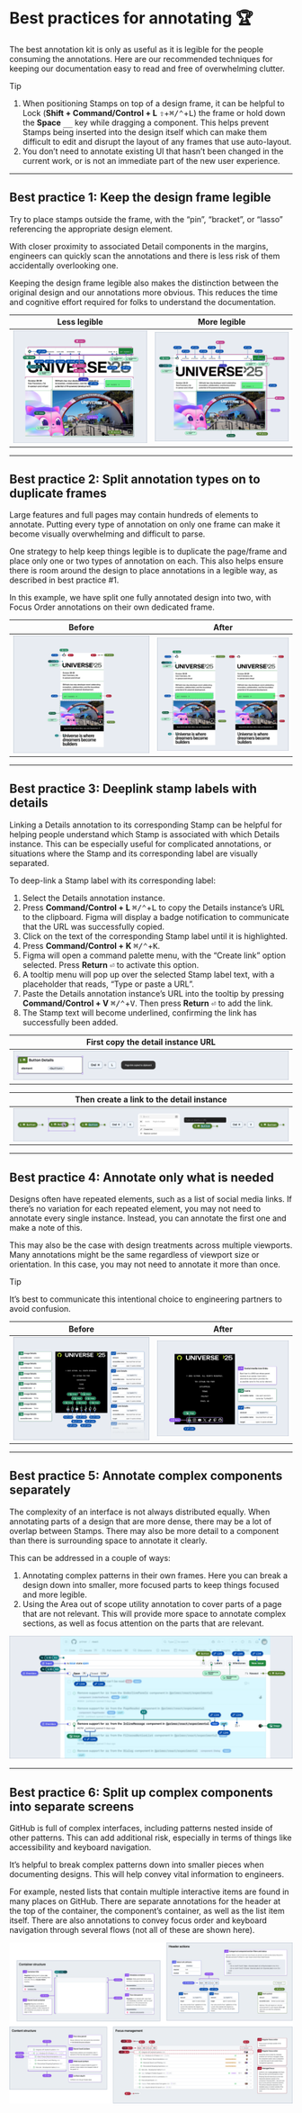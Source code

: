 # Best practices for annotating 🏆

The best annotation kit is only as useful as it is legible for the people consuming the annotations. Here are our recommended techniques for keeping our documentation easy to read and free of overwhelming clutter.

> [!TIP]
> 1. When positioning Stamps on top of a design frame, it can be helpful to Lock (**Shift + Command/Control + L** <kbd>⇧</kbd>+<kbd>⌘/⌃</kbd>+<kbd>L</kbd>) the frame or hold down the **Space** <kbd>__</kbd> key while dragging a component. This helps prevent Stamps being inserted into the design itself which can make them difficult to edit and disrupt the layout of any frames that use auto-layout.
> 2. You don’t need to annotate existing UI that hasn’t been changed in the current work, or is not an immediate part of the new user experience.

---

## Best practice 1: Keep the design frame legible
Try to place stamps outside the frame, with the “pin”, “bracket”, or “lasso” referencing the appropriate design element. 

With closer proximity to associated Detail components in the margins, engineers can quickly scan the annotations and there is less risk of them accidentally overlooking one.

Keeping the design frame legible also makes the distinction between the original design and our annotations more obvious. This reduces the time and cognitive effort required for folks to understand the documentation.

| **Less legible** | **More legible** |
|--|--|
| <img alt="GitHub’s 2025 Universe website homepage. There are 23 annotation stamps overlaid on the design, placed in such a way that it's confusing to figure out what stamp relates to what content, as well as where the annotation stops and the design starts." src="../.images/best-practice-1-figure1.png" /> | <img alt="The same page with annotation stamps that are not too close to one another, don't overlap, and extend just past the design frame's borders. Annotations are now easily distinguishable, and the underlying design is far less obscured." src="../.images/best-practice-1-figure2.png" />  |


---

## Best practice 2: Split annotation types on to duplicate frames
Large features and full pages may contain hundreds of elements to annotate. Putting every type of annotation on only one frame can make it become visually overwhelming and difficult to parse. 

One strategy to help keep things legible is to duplicate the page/frame and place only one or two types of annotation on each. This also helps ensure there is room around the design to place annotations in a legible way, as described in best practice #1.

In this example, we have split one fully annotated design into two, with Focus Order annotations on their own dedicated frame.  

| **Before** | **After** |
|--|--|
| <img alt="GitHub’s 2025 Universe homepage on mobile in portrait orientation. There are annotation stamps for links, buttons, images, focus order, and headings. All combined, it appears a bit like someone sneezed a lot of confetti on top of a design frame." src="../.images/best-practice-2-figure1.png" /> | <img alt="The same design, duplicated into two frames. The frame on the right has all of the focus order annotation stamps, while the frame on the left has everything else." src="../.images/best-practice-2-figure2.png" /> |

---

## Best practice 3: Deeplink stamp labels with details
Linking a Details annotation to its corresponding Stamp can be helpful for helping people understand which Stamp is associated with which Details instance. This can be especially useful for complicated annotations, or situations where the Stamp and its corresponding label are visually separated.

To deep-link a Stamp label with its corresponding label:

1. Select the Details annotation instance.
2. Press **Command/Control + L** <kbd>⌘/⌃</kbd>+<kbd>L</kbd> to copy the Details instance’s URL to the clipboard. Figma will display a badge notification to communicate that the URL was successfully copied.
3. Click on the text of the corresponding Stamp label until it is highlighted.
4. Press **Command/Control + K** <kbd>⌘/⌃</kbd>+<kbd>K</kbd>.
5. Figma will open a command palette menu, with the “Create link” option selected. Press **Return** <kbd>⏎</kbd> to activate this option.
6. A tooltip menu will pop up over the selected Stamp label text, with a placeholder that reads, “Type or paste a URL”.
7. Paste the Details annotation instance’s URL into the tooltip by pressing **Command/Control + V** <kbd>⌘/⌃</kbd>+<kbd>V</kbd>. Then press **Return** <kbd>⏎</kbd> to add the link.
8. The Stamp text will become underlined, confirming the link has successfully been added. 


| **First copy the detail instance URL** |
|--|
| <img alt="A process flow with three steps. Step one shows a detail instance in a selected state. Step two shows a Command plus L keyboard shortcut combination. Step three shows a badge that reads, Page link copied to clipboard." src="../.images/best-practice-3-figure1.png" /> |

| **Then create a link to the detail instance** |
|--|
| <img alt="A process flow with eight steps. Step one shows a button stamp instance. Step two shows the stamp in a selected state, with a cursor clicking on the stamp’s text label. Step three shows the stamp’s text label in a selected state. Step four shows a Command plus K keyboard shortcut. Step five shows a Figma command palette, with the “Create link” option selected. Step six shows a tooltip placed over the stamp’s selected text label, with a placeholder value that reads, Type or paste a URL. Step seven shows a Command plus V keyboard shortcut. Step eight shows the stamp again, with a text underline added to the stamp’s text label." src="../.images/best-practice-3-figure2.png" /> |


---

## Best practice 4: Annotate only what is needed
Designs often have repeated elements, such as a list of social media links. If there’s no variation for each repeated element, you may not need to annotate every single instance. Instead, you can annotate the first one and make a note of this.

This may also be the case with design treatments across multiple viewports. Many annotations might be the same regardless of viewport size or orientation. In this case, you may not need to annotate it more than once.

> [!TIP]
> It’s best to communicate this intentional choice to engineering partners to avoid confusion.

| **Before** | **After** |
|--|--|
| <img alt="The footer section of the GitHub 2025 Universe website, shown at a mobile breakpoint. There are seven linked social media icons in a row. Each icon has a numbered image and link annotation stamp associated with it, which covers part of the design. To the left and right of the footer are Detail annotations for each stamp, each which has only a small amount of difference in content. These take up a lot of room visually." src="../.images/best-practice-4-figure1.png" /> | <img alt="The same footer design for the GitHub 2025 Universe website. Now the entire row is selected with a lasso stamp. Only one icon inside the selection has an image and link stamps pointing to it. The corresponding three detail annotations instruct the reader to use each social media service’s name as the accessible name for the SVG icon, which is then used as each link’s accessible name. The overall experience is a lot less visually noisy." src="../.images/best-practice-4-figure2.png" /> |

---

## Best practice 5: Annotate complex components separately
The complexity of an interface is not always distributed equally. When annotating parts of a design that are more dense, there may be a lot of overlap between Stamps. There may also be more detail to a component than there is surrounding space to annotate it clearly.

This can be addressed in a couple of ways:

1. Annotating complex patterns in their own frames. Here you can break a design down into smaller, more focused parts to keep  things focused and more legible.
2. Using the Area out of scope utility annotation to cover parts of a page that are not relevant. This will provide more space to annotate complex sections, as well as focus attention on the parts that are relevant.


<img alt="A GitHub.com issues page with extensive annotations for images, links, buttons, headings, and form elements. The page's header, navigation, footer, and all but one Issue in the list have been obfuscated by a semi-transparent blue overlay to indicate that these parts of the annotated design are out of scope or redundant." src="../.images/best-practice-5.png" />

---

## Best practice 6: Split up complex components into separate screens

GitHub is full of complex interfaces, including patterns nested inside of other patterns. This can add additional risk, especially in terms of things like accessibility and keyboard navigation.

It’s helpful to break complex patterns down into smaller pieces when documenting designs. This will help convey vital information to engineers.

For example, nested lists that contain multiple interactive items are found in many places on GitHub. There are separate annotations for the header at the top of the container, the component’s container, as well as the list item itself. There are also annotations to convey focus order and keyboard navigation through several flows (not all of these are shown here).

<img alt="A complex set of annotation frames for our list views component, which has been broken up to make annotations clearer. One frame just shows annotations for the component's container itself. Another has the annotations for the row of actions at the top of the component. Another contains annotations for the content structure of the list items. A fourth shows detailed focus order annotations for the whole component." src="../.images/best-practice-6.png" />

